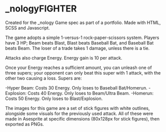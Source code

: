 # _nologyFIGHTER
Created for the _nology Game spec as part of a portfolio. Made with HTML, SCSS and Javascript.

The game adopts a simple 1-versus-1 rock-paper-scissors system. Players have 3 HP; Beam beats Blast, Blast beats Baseball Bat, and Baseball Bat beats Beam. The loser of a trade takes 1 damage, unless there is a tie.

Attacks also charge Energy. Energy gain is 10 per attack.

Once your Energy reaches a sufficient amount, you can unleash one of three supers; your opponent can only beat this super with 1 attack, with the other two causing a loss. Supers are:

-Hyper Beam: Costs 30 Energy. Only loses to Baseball Bat/Homerun. 
-Explosion: Costs 40 Energy. Only loses to Beam/Ultra Beam. 
-Homerun: Costs 50 Energy. Only loses to Blast/Explosion.

The images for this game are a set of stick figures with white outlines, alongside some visuals for the previously used attack. All of these were made in Asesprite at specific dimensions (80x128px for stick figures), then exported as PNGs.
